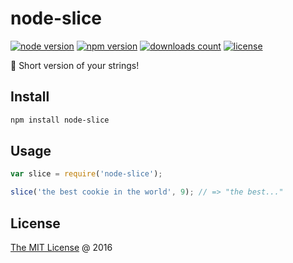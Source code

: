 # node-slice

[![node version](https://img.shields.io/node/v/node-slice.svg)](https://www.npmjs.com/package/node-slice)
[![npm version](https://badge.fury.io/js/node-slice.svg)](https://badge.fury.io/js/node-slice)
[![downloads count](https://img.shields.io/npm/dt/node-slice.svg)](https://www.npmjs.com/package/node-slice)
[![license](https://img.shields.io/npm/l/node-slice.svg)](https://www.npmjs.com/package/node-slice)

:hammer: Short version of your strings!

## Install

```bash
npm install node-slice
```

## Usage

```javascript
var slice = require('node-slice');

slice('the best cookie in the world', 9); // => "the best..."
```

## License

[The MIT License](https://piecioshka.mit-license.org) @ 2016
